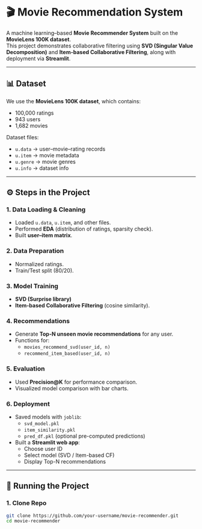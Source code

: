 # 🎬 Movie Recommendation System

A machine learning–based **Movie Recommender System** built on the **MovieLens 100K dataset**.  
This project demonstrates collaborative filtering using **SVD (Singular Value Decomposition)** and **Item-based Collaborative Filtering**, along with deployment via **Streamlit**.

---

## 📊 Dataset

We use the **MovieLens 100K dataset**, which contains:
- 100,000 ratings  
- 943 users  
- 1,682 movies  

Dataset files:
- `u.data` → user–movie–rating records  
- `u.item` → movie metadata  
- `u.genre` → movie genres  
- `u.info` → dataset info  

---

## ⚙️ Steps in the Project

### 1. Data Loading & Cleaning
- Loaded `u.data`, `u.item`, and other files.
- Performed **EDA** (distribution of ratings, sparsity check).
- Built **user–item matrix**.

### 2. Data Preparation
- Normalized ratings.  
- Train/Test split (80/20).  

### 3. Model Training
- **SVD (Surprise library)**  
- **Item-based Collaborative Filtering** (cosine similarity).  

### 4. Recommendations
- Generate **Top-N unseen movie recommendations** for any user.  
- Functions for:
  - `movies_recommend_svd(user_id, n)`
  - `recommend_item_based(user_id, n)`

### 5. Evaluation
- Used **Precision@K** for performance comparison.  
- Visualized model comparison with bar charts.

### 6. Deployment
- Saved models with `joblib`:  
  - `svd_model.pkl`  
  - `item_similarity.pkl`  
  - `pred_df.pkl` (optional pre-computed predictions)  
- Built a **Streamlit web app**:
  - Choose user ID
  - Select model (SVD / Item-based CF)
  - Display Top-N recommendations

---

## 🚀 Running the Project

### 1. Clone Repo
```bash
git clone https://github.com/your-username/movie-recommender.git
cd movie-recommender


